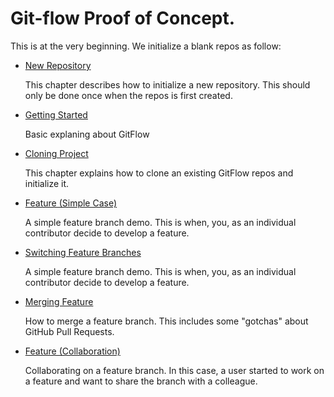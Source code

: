 # Git-flow Proof of Concept.

This is at the very beginning. We initialize a blank repos as follow:

* [New Repository](./chapters/new-repos.md)

  This chapter describes how to initialize a new repository. This should only be done 
  once when the repos is first created.

* [Getting Started](./chapters/getting-started.md)

  Basic explaning about GitFlow

* [Cloning Project](./chapters/cloning.md)

  This chapter explains how to clone an existing GitFlow repos and initialize it.

* [Feature (Simple Case)](./chapters/feature-simple.md)

  A simple feature branch demo. This is when, you, as an individual contributor
  decide to develop a feature.

* [Switching Feature Branches](./chapters/feature-switch.md)

  A simple feature branch demo. This is when, you, as an individual contributor
  decide to develop a feature.


* [Merging Feature](./chapters/feature-merge.md)

  How to merge a feature branch. This includes some "gotchas" about GitHub Pull Requests.

* [Feature (Collaboration)](./chapters/feature-collaboration.md)
  
  Collaborating on a feature branch. In this case, a user started to work on a feature 
  and want to share the branch with a colleague. 
